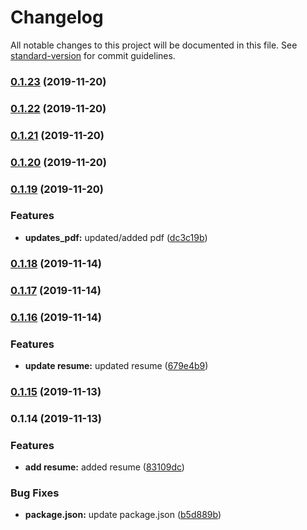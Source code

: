 # Changelog

All notable changes to this project will be documented in this file. See [standard-version](https://github.com/conventional-changelog/standard-version) for commit guidelines.

### [0.1.23](https://github.com/darylwalsh/darylresume/compare/v0.1.22...v0.1.23) (2019-11-20)

### [0.1.22](https://github.com/darylwalsh/darylresume/compare/v0.1.21...v0.1.22) (2019-11-20)

### [0.1.21](https://github.com/darylwalsh/darylresume/compare/v0.1.20...v0.1.21) (2019-11-20)

### [0.1.20](https://github.com/darylwalsh/darylresume/compare/v0.1.19...v0.1.20) (2019-11-20)

### [0.1.19](https://github.com/darylwalsh/darylresume/compare/v0.1.18...v0.1.19) (2019-11-20)


### Features

* **updates_pdf:** updated/added pdf ([dc3c19b](https://github.com/darylwalsh/darylresume/commit/dc3c19b7ed4284908ecc3379d0035bc52b2e9c00))

### [0.1.18](https://github.com/darylwalsh/darylresume/compare/v0.1.17...v0.1.18) (2019-11-14)

### [0.1.17](https://github.com/darylwalsh/darylresume/compare/v0.1.16...v0.1.17) (2019-11-14)

### [0.1.16](https://github.com/darylwalsh/darylresume/compare/v0.1.15...v0.1.16) (2019-11-14)


### Features

* **update resume:** updated resume ([679e4b9](https://github.com/darylwalsh/darylresume/commit/679e4b9d57b2481a9df7dfc5eee86a7c157f3ae1))

### [0.1.15](https://github.com/darylwalsh/darylresume/compare/v0.1.14...v0.1.15) (2019-11-13)

### 0.1.14 (2019-11-13)


### Features

* **add resume:** added resume ([83109dc](https://github.com/darylwalsh/darylresume/commit/83109dccb7e464d56ab8a304a072b051a077fc7e))


### Bug Fixes

* **package.json:** update package.json ([b5d889b](https://github.com/darylwalsh/darylresume/commit/b5d889b27b29c473521c0f50124b5bc097223397))
